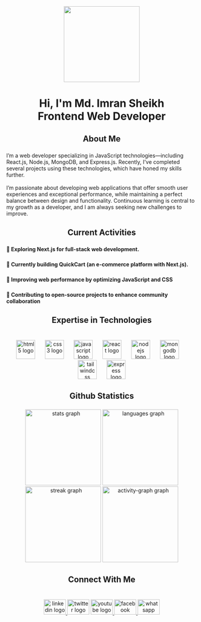 <div align="center">
  <img height="200" src="https://i.imgflip.com/65efzo.gif"  />
</div>

###

<h1 align="center">Hi,  I'm Md. Imran Sheikh<br>Frontend Web Developer</h1>

###

<h2 align="center">About Me</h2>

###

<p align="left">I’m a web developer specializing in JavaScript technologies—including React.js, Node.js, MongoDB, and Express.js. Recently, I’ve completed several projects using these technologies, which have honed my skills further.<br><br>I’m passionate about developing web applications that offer smooth user experiences and exceptional performance, while maintaining a perfect balance between design and functionality. Continuous learning is central to my growth as a developer, and I am always seeking new challenges to improve.</p>

###

<h2 align="center">Current Activities</h2>

###

<h4 align="left">🔹  Exploring Next.js for full-stack web development.</h4>

###

<h4 align="left">🔹 Currently building QuickCart (an e-commerce platform with Next.js).</h4>

###

<h4 align="left">🔹 Improving web performance by optimizing JavaScript and CSS</h4>

###

<h4 align="left">🔹 Contributing to open-source projects to enhance community collaboration</h4>

###

<h2 align="center">Expertise in Technologies</h2>

###

<br clear="both">

<div align="center">
  <img src="https://cdn.jsdelivr.net/gh/devicons/devicon/icons/html5/html5-original.svg" height="50" alt="html5 logo"  />
  <img width="18" />
  <img src="https://cdn.jsdelivr.net/gh/devicons/devicon/icons/css3/css3-original.svg" height="50" alt="css3 logo"  />
  <img width="18" />
  <img src="https://cdn.jsdelivr.net/gh/devicons/devicon/icons/javascript/javascript-original.svg" height="50" alt="javascript logo"  />
  <img width="18" />
  <img src="https://cdn.jsdelivr.net/gh/devicons/devicon/icons/react/react-original.svg" height="50" alt="react logo"  />
  <img width="18" />
  <img src="https://cdn.jsdelivr.net/gh/devicons/devicon/icons/nodejs/nodejs-original.svg" height="50" alt="nodejs logo"  />
  <img width="18" />
  <img src="https://cdn.jsdelivr.net/gh/devicons/devicon/icons/mongodb/mongodb-original.svg" height="50" alt="mongodb logo"  />
  <img width="18" />
  <img src="https://cdn.simpleicons.org/tailwindcss/06B6D4" height="50" alt="tailwindcss logo"  />
  <img width="18" />
  <img src="https://cdn.simpleicons.org/express/000000" height="50" alt="express logo"  />
</div>

###

<h2 align="center">Github Statistics</h2>

###

<div align="center">
  <img src="https://github-readme-stats.vercel.app/api?username=mdimranictiu&hide_title=false&hide_rank=false&show_icons=true&include_all_commits=true&count_private=true&disable_animations=false&theme=github_dark&locale=en&hide_border=false&order=1" height="200" alt="stats graph"  />
  <img src="https://github-readme-stats.vercel.app/api/top-langs?username=mdimranictiu&locale=en&hide_title=false&layout=compact&card_width=320&langs_count=5&theme=github_dark&hide_border=false&order=2" height="200" alt="languages graph"  />
  <img src="https://streak-stats.demolab.com?user=mdimranictiu&locale=en&mode=daily&theme=github_dark&hide_border=false&border_radius=5&order=3" height="200" alt="streak graph"  />
  <img src="https://github-readme-activity-graph.vercel.app/graph?username=mdimranictiu&radius=16&theme=github-dark&area=true&order=5&hide_border=false" height="200" alt="activity-graph graph"  />
</div>

###

<h2 align="center">Connect With Me</h2>

###

<br clear="both">

<div align="center">
  <a href="https://www.linkedin.com/in/md-imran-sheikh-bd/" target="_blank">
    <img src="https://raw.githubusercontent.com/maurodesouza/profile-readme-generator/master/src/assets/icons/social/linkedin/default.svg" width="58" height="40" alt="linkedin logo"  />
  </a>
  <img src="https://raw.githubusercontent.com/maurodesouza/profile-readme-generator/master/src/assets/icons/social/twitter/default.svg" width="58" height="40" alt="twitter logo"  />
  <a href="https://www.youtube.com/@codewithimran5404" target="_blank">
    <img src="https://raw.githubusercontent.com/maurodesouza/profile-readme-generator/master/src/assets/icons/social/youtube/default.svg" width="58" height="40" alt="youtube logo"  />
  </a>
  <a href="https://www.facebook.com/imran.ict.iu/" target="_blank">
    <img src="https://raw.githubusercontent.com/maurodesouza/profile-readme-generator/master/src/assets/icons/social/facebook/default.svg" width="58" height="40" alt="facebook logo"  />
  </a>
  <img src="https://raw.githubusercontent.com/maurodesouza/profile-readme-generator/master/src/assets/icons/social/whatsapp/default.svg" width="58" height="40" alt="whatsapp logo"  />
</div>

###
